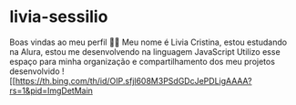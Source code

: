 # livia-sessilio
Boas vindas ao meu perfil 💙💙 Meu nome é Livia Cristina, estou estudando na Alura, estou me desenvolvendo na linguagem JavaScript Utilizo esse espaço para minha organização e compartilhamento dos meu projetos desenvolvido
  ![[https://th.bing.com/th/id/OIP.sfjl608M3PSdGDcJePDLigAAAA?rs=1&pid=ImgDetMain
